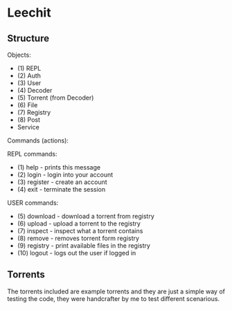 # Leechit

## Structure

Objects:

- (1) REPL
- (2) Auth
- (3) User
- (4) Decoder
- (5) Torrent (from Decoder)
- (6) File
- (7) Registry
- (8) Post
- Service

Commands (actions):

REPL commands:
  - (1) help                  - prints this message
  - (2) login                 - login into your account
  - (3) register              - create an account
  - (4) exit                  - terminate the session

USER commands:
  - (5)  download <torrent>    - download a torrent from registry
  - (6)  upload <torrent>      - upload a torrent to the registry
  - (7)  inspect <torrent>     - inspect what a torrent contains
  - (8)  remove <torrent>      - removes torrent form registry
  - (9)  registry              - print available files in the registry
  - (10) logout                - logs out the user if logged in

## Torrents

The torrents included are example torrents and they are just a simple
way of testing the code, they were handcrafter by me to test different scenarious.
